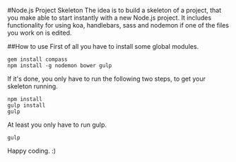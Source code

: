 #Node.js Project Skeleton
The idea is to build a skeleton of a project, that you make able to start instantly with a new Node.js project.
It includes functionality for using koa, handlebars, sass and nodemon if one of the files you work on is edited.

##How to use
First of all you have to install some global modules.

```
gem install compass
npm install -g nodemon bower gulp

```
If it's done, you only have to run the following two steps, to get your skeleton running.

```
npm install
gulp install
gulp

```
At least you only have to run gulp.

```
gulp

```

Happy coding. :)
